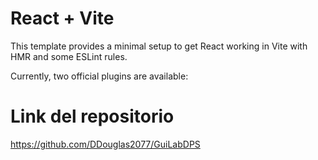 # React + Vite

This template provides a minimal setup to get React working in Vite with HMR and some ESLint rules.

Currently, two official plugins are available:

# Link del repositorio 
https://github.com/DDouglas2077/GuiLabDPS
